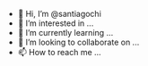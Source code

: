 - 👋 Hi, I’m @santiagochi
- 👀 I’m interested in ...
- 🌱 I’m currently learning ...
- 💞️ I’m looking to collaborate on ...
- 📫 How to reach me ...

<!---
santiagochi/santiagochi is a ✨ special ✨ repository because its `README.md` (this file) appears on your GitHub profile.
You can click the Preview link to take a look at your changes.
--->
